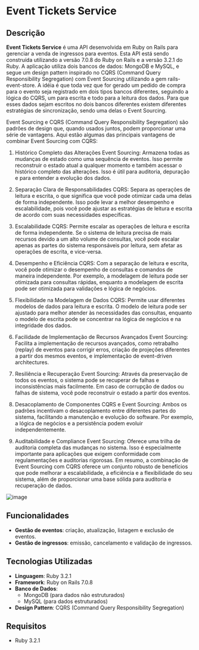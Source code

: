 # Event Tickets Service

## Descrição

**Event Tickets Service** é uma API desenvolvida em Ruby on Rails para gerenciar a venda de ingressos para eventos. Esta API está sendo construída utilizando a versão 7.0.8 do Ruby on Rails e a versão 3.2.1 do Ruby. A aplicação utiliza dois bancos de dados: MongoDB e MySQL, e segue um design pattern inspirado no CQRS (Command Query Responsibility Segregation) com Event Sourcing utilizando a gem rails-event-store. A idéia é que toda vez que for gerado um pedido de compra para o evento seja registrado em dois tipos bancos diferentes, seguindo a lógica do CQRS, um para escrita e todo para a leitura dos dados. Para que esses dados sejam escritos no dois bancos diferentes existem diferentes estratégias de sincronização, sendo uma delas o Event Sourcing.

Event Sourcing e CQRS (Command Query Responsibility Segregation) são padrões de design que, quando usados juntos, podem proporcionar uma série de vantagens. Aqui estão algumas das principais vantagens de combinar Event Sourcing com CQRS:

1. Histórico Completo das Alterações
Event Sourcing: Armazena todas as mudanças de estado como uma sequência de eventos. Isso permite reconstruir o estado atual a qualquer momento e também acessar o histórico completo das alterações. Isso é útil para auditoria, depuração e para entender a evolução dos dados.

2. Separação Clara de Responsabilidades
CQRS: Separa as operações de leitura e escrita, o que significa que você pode otimizar cada uma delas de forma independente. Isso pode levar a melhor desempenho e escalabilidade, pois você pode ajustar as estratégias de leitura e escrita de acordo com suas necessidades específicas.

3. Escalabilidade
CQRS: Permite escalar as operações de leitura e escrita de forma independente. Se o sistema de leitura precisa de mais recursos devido a um alto volume de consultas, você pode escalar apenas as partes do sistema responsáveis por leitura, sem afetar as operações de escrita, e vice-versa.

4. Desempenho e Eficiência
CQRS: Com a separação de leitura e escrita, você pode otimizar o desempenho de consultas e comandos de maneira independente. Por exemplo, a modelagem de leitura pode ser otimizada para consultas rápidas, enquanto a modelagem de escrita pode ser otimizada para validações e lógica de negócios.

5. Flexibilidade na Modelagem de Dados
CQRS: Permite usar diferentes modelos de dados para leitura e escrita. O modelo de leitura pode ser ajustado para melhor atender às necessidades das consultas, enquanto o modelo de escrita pode se concentrar na lógica de negócios e na integridade dos dados.

6. Facilidade de Implementação de Recursos Avançados
Event Sourcing: Facilita a implementação de recursos avançados, como retrabalho (replay) de eventos para corrigir erros, criação de projeções diferentes a partir dos mesmos eventos, e implementação de event-driven architectures.

7. Resiliência e Recuperação
Event Sourcing: Através da preservação de todos os eventos, o sistema pode se recuperar de falhas e inconsistências mais facilmente. Em caso de corrupção de dados ou falhas de sistema, você pode reconstruir o estado a partir dos eventos.

8. Desacoplamento de Componentes
CQRS e Event Sourcing: Ambos os padrões incentivam o desacoplamento entre diferentes partes do sistema, facilitando a manutenção e evolução do software. Por exemplo, a lógica de negócios e a persistência podem evoluir independentemente.

9. Auditabilidade e Compliance
Event Sourcing: Oferece uma trilha de auditoria completa das mudanças no sistema. Isso é especialmente importante para aplicações que exigem conformidade com regulamentações e auditorias rigorosas.
Em resumo, a combinação de Event Sourcing com CQRS oferece um conjunto robusto de benefícios que pode melhorar a escalabilidade, a eficiência e a flexibilidade do seu sistema, além de proporcionar uma base sólida para auditoria e recuperação de dados.

![image](https://github.com/user-attachments/assets/f8fe37bd-92a7-4e5f-b375-73f733bf11a6)



## Funcionalidades

- **Gestão de eventos**: criação, atualização, listagem e exclusão de eventos.
- **Gestão de ingressos**: emissão, cancelamento e validação de ingressos.

## Tecnologias Utilizadas

- **Linguagem**: Ruby 3.2.1
- **Framework**: Ruby on Rails 7.0.8
- **Banco de Dados**: 
  - MongoDB (para dados não estruturados)
  - MySQL (para dados estruturados)
- **Design Pattern**: CQRS (Command Query Responsibility Segregation)

## Requisitos

- Ruby 3.2.1

